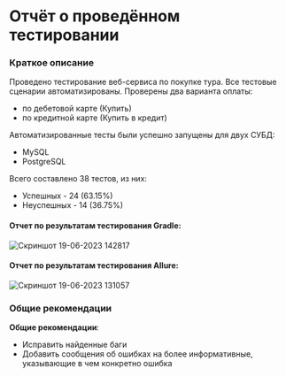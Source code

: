 # Отчёт о проведённом тестировании

### Краткое описание

Проведено тестирование веб-сервиса по покупке тура. Все тестовые сценарии автоматизированы. Проверены два варианта
оплаты:

- по дебетовой карте (Купить)
- по кредитной карте (Купить в кредит)

Автоматизированные тесты были успешно запущены для двух СУБД:

- MySQL
- PostgreSQL

Всего составлено 38 тестов, из них:

- Успешных - 24 (63.15%)
- Неуспешных - 14 (36.75%)

#### Отчет по результатам тестирования Gradle:

![Скриншот 19-06-2023 142817](https://github.com/VLADIMIRstrong/diplom-3/assets/120030142/a945e17e-08de-41bd-ac2e-3388b902201d)

#### Отчет по результатам тестирования Allure:

 ![Скриншот 19-06-2023 131057](https://github.com/VLADIMIRstrong/diplom-3/assets/120030142/81a74fab-5d07-4c66-a3f1-31817a9e50c7)


### Общие рекомендации

**Общие рекомендации**:

* Исправить найденные баги
* Добавить сообщения об ошибках на более информативные, указывающие в чем конкретно ошибка
